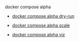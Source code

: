 docker compose alpha


<!--
Sorry, but the contents of this page are automatically generated from
Docker's source code. If you want to suggest a change to the text that appears
here, you'll need to find the string by searching this repo:
https://github.com/docker/compose
-->



- [docker compose alpha dry-run](https://docs.docker.com/reference/cli/docker/compose/alpha/dry-run/)

- [docker compose alpha scale](https://docs.docker.com/reference/cli/docker/compose/alpha/scale/)

- [docker compose alpha viz](https://docs.docker.com/reference/cli/docker/compose/alpha/viz/)
